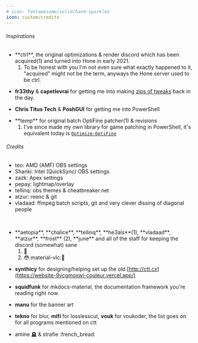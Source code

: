 ```yaml
---
# icon: fontawesome/solid/hand-sparkles
icon: custom/credits
---
```


###### Inspirations

* <div class="annotate" markdown>**ctrl**, the original optimizations & render discord which has been acquired(1) and turned into Hone in early 2021.</div>

    1. To be honest with you I'm not even sure what exactly happened to it, "acquired" might not be the term, anyways the Hone server used to be ctrl.

* **fr33thy** & **capetlevrai** for getting me into making [zips of tweaks](https://github.com/couleurm/couleurstoolbox) back in the day.
* **Chris Titus Tech** & **PoshGUI** for getting me into PowerShell
* <div class="annotate" markdown>**temp** for original batch OptiFine patcher(1) & revisions</div>

    1. I've since made my own library for game patching in PowerShell, it's equivalent today is [`Optimize-OptiFine`](https://github.com/couleur-tweak-tips/TweakList/blob/5c70449aad2824b784b1c831a2fd9459736f5d2e/modules/Game%20%26%20Program%20tuners/Optimize-OptiFine.ps1)

###### Credits

* teo: AMD (AMF) OBS settings
* Shanki: Intel (QuickSync) OBS settings
* zazk: Apex settings
* pepay: lightmap/overlay
* tellinq: obs themes & cheatbreaker.net
* atzur: reenc & git
* vladaad: ffmpeg batch scripts, git and very clever dissing of diagonal people

<br>

* <div class="annotate" markdown>**aetopia**, **chalice**, **tellinq**, **he3als**(1), **vladaad**, **atzur**, **frost** (2), **june** and all of the staff for keeping the discord (somewhat) sane </div>

    1. :duck:
    2. :flushed::material-vlc::hamburger:

* **synthicy** for designing/helping set up the old [http://ctt.cx](https://website-9vcgmoxwi-couleur.vercel.app/)
* **squidfunk** for mkdocs-material, the documentation framework you're reading right now.
* **manu** for  the banner art
* **tekno** for blur, **mifi** for losslesscut, **vouk** for voukoder, the list goes on for all programs mentioned on ctt
* amine :headstone: & strafie :french_bread: